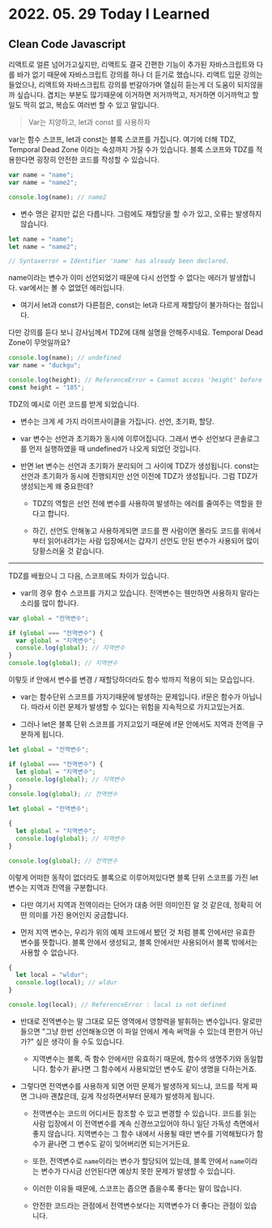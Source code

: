 # 2022. 05. 29 Today I Learned

## Clean Code Javascript

리액트로 얼른 넘어가고싶지만, 리액트도 결국 간편한 기능이 추가된 자바스크립트와 다를 바가 없기 때문에 자바스크립트 강의를 하나 더 듣기로 했습니다. 리액트 입문 강의는 들었으나, 리액트와 자바스크립트 강의를 번갈아가며 열심히 듣는게 더 도움이 되지않을까 싶습니다. 겹치는 부분도 많기때문에 이거하면 저거까먹고, 저거하면 이거까먹고 할 일도 딱히 없고, 복습도 여러번 할 수 있고 말입니다.

> Var는 지양하고, let과 const 를 사용하자

var는 함수 스코프, let과 const는 블록 스코프를 가집니다. 여기에 더해 TDZ, Temporal Dead Zone 이라는 속성까지 가질 수가 있습니다. 블록 스코프와 TDZ를 적용한다면 굉장히 안전한 코드를 작성할 수 있습니다.

```js
var name = "name";
var name = "name2";

console.log(name); // name2
```

- 변수 명은 같지만 값은 다릅니다. 그럼에도 재할당을 할 수가 있고, 오류는 발생하지 않습니다.

```js
let name = "name";
let name = "name2";

// Syntaxerror = Identifier 'name' has already been declared.
```

name이라는 변수가 이미 선언되었기 때문에 다시 선언할 수 없다는 에러가 발생합니다. var에서는 볼 수 없었던 에러입니다.

- 여기서 let과 const가 다른점은, const는 let과 다르게 재할당이 불가하다는 점입니다.

다만 강의를 듣다 보니 강사님께서 TDZ에 대해 설명을 안해주시네요. Temporal Dead Zone이 무엇일까요?

```js
console.log(name); // undefined
var name = "duckgu";

console.log(height); // ReferenceError = Cannot access 'height' before initialization
const height = "185";
```

TDZ의 예시로 이런 코드를 받게 되었습니다.

- 변수는 크게 세 가지 라이프사이클을 가집니다. 선언, 초기화, 할당.

- var 변수는 선언과 초기화가 동시에 이루어집니다. 그래서 변수 선언보다 콘솔로그를 먼저 실행하였을 때 undefined가 나오게 되었던 것입니다.

- 반면 let 변수는 선언과 초기화가 분리되어 그 사이에 TDZ가 생성됩니다. const는 선언과 초기화가 동시에 진행되지만 선언 이전에 TDZ가 생성됩니다. 그럼 TDZ가 생성되는게 왜 중요한데?

  - TDZ의 역할은 선언 전에 변수를 사용하여 발생하는 에러를 줄여주는 역할을 한다고 합니다.

  - 하긴, 선언도 안해놓고 사용하게되면 코드를 짠 사람이면 몰라도 코드를 위에서부터 읽어내려가는 사람 입장에서는 갑자기 선언도 안된 변수가 사용되어 많이 당황스러울 것 같습니다.

---

TDZ를 배웠으니 그 다음, 스코프에도 차이가 있습니다.

- var의 경우 함수 스코프를 가지고 있습니다. 전역변수는 웬만하면 사용하지 말라는 소리를 많이 합니다.

```js
var global = "전역변수";

if (global === "전역변수") {
  var global = "지역변수";
  console.log(global); // 지역변수
}
console.log(global); // 지역변수
```

이렇듯 if 안에서 변수를 변경 / 재할당하더라도 함수 밖까지 적용이 되는 모습입니다.

- var는 함수단위 스코프를 가지기때문에 발생하는 문제입니다. if문은 함수가 아닙니다. 따라서 이런 문제가 발생할 수 있다는 위험을 지속적으로 가지고있는거죠.

- 그러나 let은 블록 단위 스코프를 가지고있기 때문에 if문 안에서도 지역과 전역을 구분하게 됩니다.

```js
let global = "전역변수";

if (global === "전역변수") {
  let global = "지역변수";
  console.log(global); // 지역변수
}
console.log(global); // 전역변수
```

```js
let global = "전역변수";

{
  let global = "지역변수";
  console.log(global); // 지역변수
}

console.log(global); // 전역변수
```

이렇게 어떠한 동작이 없더라도 블록으로 이루어져있다면 블록 단위 스코프를 가진 let 변수는 지역과 전역을 구분합니다.

- 다만 여기서 지역과 전역이라는 단어가 대충 어떤 의미인진 알 것 같은데, 정확히 어떤 의미를 가진 용어인지 궁금합니다.

- 먼저 지역 변수는, 우리가 위의 예제 코드에서 봤던 것 처럼 블록 안에서만 유효한 변수를 뜻합니다. 블록 안에서 생성되고, 블록 안에서만 사용되어서 블록 밖에서는 사용할 수 없습니다.

```js
{
  let local = "wldur";
  console.log(local); // wldur
}

console.log(local); // ReferenceError : local is not defined
```

- 반대로 전역변수는 말 그대로 모든 영역에서 영향력을 발휘하는 변수입니다. 말로만 들으면 "그냥 한번 선언해놓으면 이 파일 안에서 계속 써먹을 수 있는데 편한거 아닌가?" 싶은 생각이 들 수도 있습니다.

  - 지역변수는 블록, 즉 함수 안에서만 유효하기 때문에, 함수의 생명주기와 동일합니다. 함수가 끝나면 그 함수에서 사용되었던 변수도 같이 생명을 다하는거죠.

- 그렇다면 전역변수를 사용하게 되면 어떤 문제가 발생하게 되느냐, 코드를 적게 짜면 그나마 괜찮은데, 길게 작성하면서부터 문제가 발생하게 됩니다.

  - 전역변수는 코드의 어디서든 참조할 수 있고 변경할 수 있습니다. 코드를 읽는 사람 입장에서 이 전역변수를 계속 신경쓰고있어야 하니 일단 가독성 측면에서 좋지 않습니다. 지역변수는 그 함수 내에서 사용될 때만 변수를 기억해뒀다가 함수가 끝나면 그 변수도 같이 잊어버리면 되는거거든요.

  - 또한, 전역변수로 `name`이라는 변수가 할당되어 있는데, 블록 안에서 `name`이라는 변수가 다시금 선언된다면 예상치 못한 문제가 발생할 수 있습니다.

  - 이러한 이유들 때문에, 스코프는 좁으면 좁을수록 좋다는 말이 많습니다.

  - 안전한 코드라는 관점에서 전역변수보다는 지역변수가 더 좋다는 관점이 있습니다.

